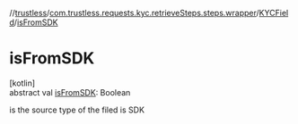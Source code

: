 //[trustless](../../../index.md)/[com.trustless.requests.kyc.retrieveSteps.steps.wrapper](../index.md)/[KYCField](index.md)/[isFromSDK](is-from-s-d-k.md)

# isFromSDK

[kotlin]\
abstract val [isFromSDK](is-from-s-d-k.md): Boolean

is the source type of the filed is SDK
